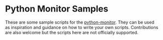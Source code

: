 # Python Monitor Samples

These are some sample scripts for the
[python-monitor](https://github.com/signalfx/signalfx-agent/tree/main/docs/monitors/python-monitor.md).
They can be used as inspiration and guidance on how to write your own scripts.
Contributions are also welcome but the scripts here are not officially
supported.
